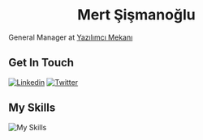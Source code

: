 <h1 align="center">
Mert Şişmanoğlu
</h1>

General Manager at [Yazılımcı Mekanı](https://github.com/yazilimcimekani)

## Get In Touch

[![Linkedin](https://skillicons.dev/icons?i=linkedin)](https://linkedin.com/in/mertssmnoglu)
[![Twitter](https://skillicons.dev/icons?i=twitter)](https://twitter.com/@mertssmnoglu)

## My Skills

![My Skills](https://skillicons.dev/icons?i=nodejs,ts,golang,linux,docker,kubernetes,mysql,mongodb,redis)
